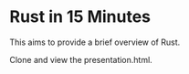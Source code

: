 # Rust in 15 Minutes
This aims to provide a brief overview of Rust.

Clone and view the presentation.html.